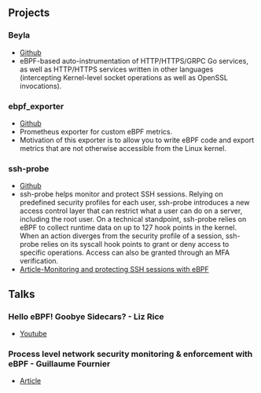 ## Projects
### Beyla
- [Github](https://github.com/grafana/beyla)
- eBPF-based auto-instrumentation of HTTP/HTTPS/GRPC Go services, as well as HTTP/HTTPS services written in other languages (intercepting Kernel-level socket operations as well as OpenSSL invocations).

### ebpf_exporter
- [Github](https://github.com/cloudflare/ebpf_exporter)
- Prometheus exporter for custom eBPF metrics.
- Motivation of this exporter is to allow you to write eBPF code and export metrics that are not otherwise accessible from the Linux kernel.

### ssh-probe
- [Github](https://github.com/Gui774ume/ssh-probe)
- ssh-probe helps monitor and protect SSH sessions. Relying on predefined security profiles for each user, ssh-probe introduces a new access control layer that can restrict what a user can do on a server, including the root user. On a technical standpoint, ssh-probe relies on eBPF to collect runtime data on up to 127 hook points in the kernel. When an action diverges from the security profile of a session, ssh-probe relies on its syscall hook points to grant or deny access to specific operations. Access can also be granted through an MFA verification.
- [Article-Monitoring and protecting SSH sessions with eBPF](https://www.sstic.org/media/SSTIC2021/SSTIC-actes/monitoring_and_protecting_ssh_sessions_with_ebpf/SSTIC2021-Article-monitoring_and_protecting_ssh_sessions_with_ebpf-fournier.pdf)

## Talks
### Hello eBPF! Goobye Sidecars? - Liz Rice
- [Youtube](https://www.youtube.com/watch?v=0JFd0W2CcMw)
### Process level network security monitoring & enforcement with eBPF - Guillaume Fournier
- [Article](https://www.sstic.org/media/SSTIC2020/SSTIC-actes/process_level_network_security_monitoring_and_enfo/SSTIC2020-Article-process_level_network_security_monitoring_and_enforcement_with_ebpf-fournier_Cuzi8wu.pdf)
